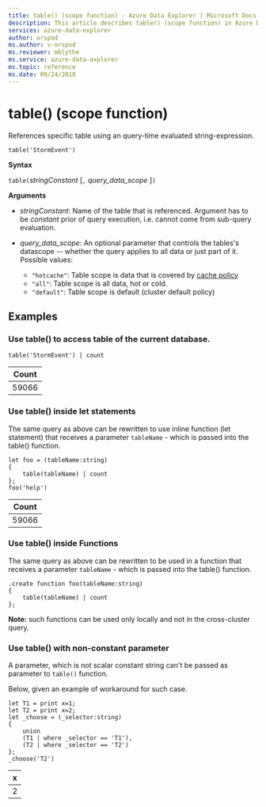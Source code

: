 ```yaml
---
title: table() (scope function) - Azure Data Explorer | Microsoft Docs
description: This article describes table() (scope function) in Azure Data Explorer.
services: azure-data-explorer
author: orspod
ms.author: v-orspod
ms.reviewer: mblythe
ms.service: azure-data-explorer
ms.topic: reference
ms.date: 09/24/2018
---
```

# table() (scope function)

References specific table using an query-time evaluated string-expression. 

```kusto
table('StormEvent')
```

**Syntax**

`table(`*stringConstant* [`,` *query_data_scope* ]`)`

**Arguments**

* *stringConstant*: Name of the table that is referenced. Argument has to be _constant_ prior of query execution, i.e. cannot come from sub-query evaluation.

* *query_data_scope*: An optional parameter that controls the tables's datascope -- whether the query applies to all data or just part of it. Possible values:
    - `"hotcache"`: Table scope is data that is covered by [cache policy](../concepts/cachepolicy.md)
    - `"all"`: Table scope is all data, hot or cold.
    - `"default"`: Table scope is default (cluster default policy)

## Examples

### Use table() to access table of the current database. 

```kusto
table('StormEvent') | count
```

|Count|
|---|
|59066|

### Use table() inside let statements 

The same query as above can be rewritten to use inline function (let statement) that 
receives a parameter `tableName` - which is passed into the table() function.

```kusto
let foo = (tableName:string)
{
    table(tableName) | count
};
foo('help')
```

|Count|
|---|
|59066|

### Use table() inside Functions 

The same query as above can be rewritten to be used in a function that 
receives a parameter `tableName` - which is passed into the table() function.

```kusto
.create function foo(tableName:string)
{
    table(tableName) | count
};
```

**Note:** such functions can be used only locally and not in the cross-cluster query.

### Use table() with non-constant parameter

A parameter, which is not scalar constant string can't be passed as parameter to `table()` function.

Below, given an example of workaround for such case.

```kusto
let T1 = print x=1;
let T2 = print x=2;
let _choose = (_selector:string)
{
    union 
    (T1 | where _selector == 'T1'),
    (T2 | where _selector == 'T2')
};
_choose('T2')

```

|x|
|---|
|2|